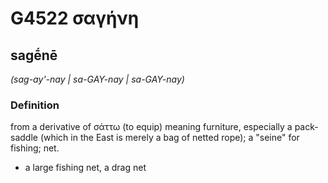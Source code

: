 # G4522 σαγήνη

## sagḗnē

_(sag-ay'-nay | sa-GAY-nay | sa-GAY-nay)_

### Definition

from a derivative of σάττω (to equip) meaning furniture, especially a pack-saddle (which in the East is merely a bag of netted rope); a "seine" for fishing; net.

- a large fishing net, a drag net

